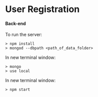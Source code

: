 # User Registration
#### Back-end

To run the server:


```
> npm install
> mongod --dbpath <path_of_data_folder>
```
In new terminal window:

```
> mongo
> use local
```
In new terminal window:

```
> npm start
```
